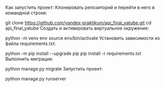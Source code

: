 Как запустить проект:
Клонировать репозиторий и перейти в него в командной строке:

git clone https://github.com/yandex-praktikum/api_final_yatube.git
cd api_final_yatube
Cоздать и активировать виртуальное окружение:

python -m venv env
source env/bin/activate
Установить зависимости из файла requirements.txt:

python -m pip install --upgrade pip
pip install -r requirements.txt
Выполнить миграции:

python manage.py migrate
Запустить проект:

python manage.py runserver